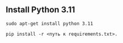 ## Install Python 3.11
``` sudo apt-get install python 3.11 ```

``` pip install -r <путь к requirements.txt>. ```



